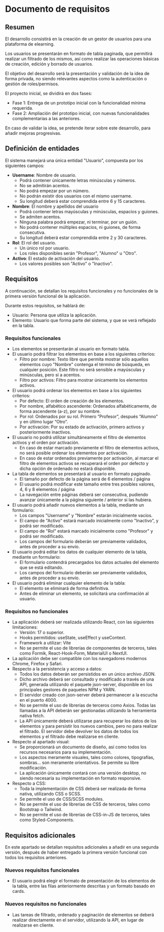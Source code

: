 # Documento de requisitos

## Resumen

El desarrollo consistirá en la creación de un gestor de usuarios para una plataforma de elearning.

Los usuarios se presentarán en formato de tabla paginada, que permitirá realizar un filtrado de los mismos, así como realizar las operaciones básicas de creación, edición y borrado de usuarios.

El objetivo del desarrollo será la presentación y validación de la idea de forma privada, no siendo relevantes aspectos como la autenticación o gestión de roles/permisos.

El proyecto inicial, se dividirá en dos fases:

-   Fase 1: Entrega de un prototipo inicial con la funcionalidad mínima requerida.
-   Fase 2: Ampliación del prototipo inicial, con nuevas funcionalidades complementarias a las anteriores.

En caso de validar la idea, se pretende iterar sobre este desarrollo, para añadir mejoras progresivas.

## Definición de entidades

El sistema manejará una única entidad "Usuario", compuesta por los siguientes campos:

-   **Username**: Nombre de usuario.
    -   Podrá contener únicamente letras minúsculas y números.
    -   No se admitirán acentos.
    -   No podrá empezar por un número.
    -   No podrán existir dos usuarios con el mismo username.
    -   Su longitud deberá estar comprendida entre 6 y 15 caracteres.
-   **Nombre**: El nombre y apellidos del usuario
    -   Podrá contener letras mayúsculas y minúsculas, espacios y guiones.
    -   Se admiten acentos.
    -   Ninguna palabra podrá empezar, ni terminar, por un guión.
    -   No podrá contener múltiples espacios, ni guiones, de forma consecutiva.
    -   Su longitud deberá estar comprendida entre 2 y 30 caracteres.
-   **Rol**: El rol del usuario.
    -   Un único rol por usuario.
    -   Los roles disponibles serán "Profesor", "Alumno" u "Otro".
-   **Activo**: El estado de activación del usuario.
    -   Los valores posibles son "Activo" o "Inactivo".

## Requisitos

A continuación, se detallan los requisitos funcionales y no funcionales de la primera versión funcional de la aplicación.

Durante estos requisitos, se hablará de:

-   Usuario: Persona que utiliza la aplicación.
-   Elemento: Usuario que forma parte del sistema, y que se verá reflejado en la tabla.

### Requisitos funcionales

-   Los elementos se presentarán al usuario en formato tabla.
-   El usuario podrá filtrar los elementos en base a los siguientes criterios:
    -   Filtro por nombre: Texto libre que permita mostrar sólo aquellos elementos cuyo "Nombre" contenga el término de búsqueda, en cualquier posición. Este filtro no será sensible a mayúsculas y minúsculas, pero sí a acentos.
    -   Filtro por activos: Filtro para mostrar únicamente los elementos activos.
-   El usuario podrá ordenar los elementos en base a los siguientes criterios:
    -   Por defecto: El orden de creación de los elementos.
    -   Por nombre, alfabético ascendente: Ordenados alfabéticamente, de forma ascendente (a-z), por su nombre.
    -   Por rol: Ordenados por su rol. Primero “Profesor”, después “Alumno” y en último lugar “Otro”.
    -   Por activación: Por su estado de activación, primero activos y posteriormente inactivos.
-   El usuario no podrá utilizar simultáneamente el filtro de elementos activos y el orden por activación.
    -   En caso de estar marcado previamente el filtro de elementos activos, no será posible ordenar los elementos por activación.
    -   En caso de estar ordenados previamente por activación, al marcar el filtro de elementos activos se recuperará el orden por defecto y dicha opción de ordenado no estará disponible.
-   La tabla de elementos se presentará al usuario en formato paginado.
    -   El tamaño por defecto de la página será de 6 elementos / página
    -   El usuario podrá modificar este tamaño entre tres posibles valores, 4, 6 y 8 elementos / página
    -   La navegación entre páginas deberá ser consecutiva, pudiendo avanzar únicamente a la página siguiente / anterior si las hubiera.
-   El usuario podrá añadir nuevos elementos a la tabla, mediante un formulario:
    -   Los campos "Username" y "Nombre" estarán inicialmente vacíos.
    -   El campo de "Activo" estará marcado inicialmente como "Inactivo", y podrá ser modificado.
    -   El campo de "Rol" estará marcado inicialmente como "Profesor" y podrá ser modificado.
    -   Los campos del formulario deberán ser previamente validados, antes de proceder a su envío.
-   El usuario podrá editar los datos de cualquier elemento de la tabla, mediante un formulario:
    -   El formulario contendrá precargados los datos actuales del elemento que se está editando.
    -   Los campos del formulario deberán ser previamente validados, antes de proceder a su envío.
-   El usuario podrá eliminar cualquier elemento de la tabla:
    -   El elemento se eliminará de forma definitiva.
    -   Antes de eliminar un elemento, se solicitará una confirmación al usuario.

### Requisitos no funcionales

-   La aplicación deberá ser realizada utilizando React, con las siguientes limitaciones:
    -   Versión: 17 o superior.
    -   Hooks permitidos: useState, useEffect y useContext.
    -   Framework a utilizar: Vite
    -   No se permite el uso de librerías de componentes de terceros, tales como Formik, React-Hook-Form, MaterialUI o NextUI.
-   La aplicación debe ser compatible con los navegadores modernos Chrome, Firefox y Safari.
-   Respecto a la persistencia y acceso a datos:
    -   Todos los datos deberán ser persistidos en un único archivo JSON.
    -   Dicho archivo deberá ser consultado y modificado a través de una API, generada utilizando el paquete json-server, disponible en los principales gestores de paquetes NPM y YARN.
    -   El servidor creado con json-server deberá permanecer a la escucha en el puerto 4000.
    -   No se permite el uso de librerías de terceros como Axios. Todas las llamadas a la API deberán ser gestionadas utilizando la herramienta nativa fetch.
    -   La API únicamente deberá utilizarse para recuperar los datos de los elementos y para persistir los nuevos cambios, pero no para realizar el filtrado. El servidor debe devolver los datos de todos los elementos y el filtrado debe realizarse en cliente.
-   Respecto al apartado visual:
    -   Se proporcionará un documento de diseño, así como todos los recursos necesarios para su implementación.
    -   Los aspectos meramente visuales, tales como colores, tipografías, sombras... son meramente orientativos. Se permite su libre modificación.
    -   La aplicación únicamente contará con una versión desktop, no siendo necesaria su implementación en formato responsive.
-   Respecto a CSS:
    -   Toda la implementación de CSS deberá ser realizada de forma nativa, utilizando CSS o SCSS.
    -   Se permite el uso de CSS/SCSS modules.
    -   No se permite el uso de librerías de CSS de terceros, tales como Bootstrap o Tailwind.
    -   No se permite el uso de librerías de CSS-in-JS de terceros, tales como Styled-Components.

## Requisitos adicionales

En este apartado se detallan requisitos adicionales a añadir en una segunda versión, después de haber entregado la primera versión funcional con todos los requisitos anteriores.

### Nuevos requisitos funcionales

-   El usuario podrá elegir el formato de presentación de los elementos de la tabla, entre las filas anteriormente descritas y un formato basado en cards.

### Nuevos requisitos no funcionales

-   Las tareas de filtrado, ordenado y paginación de elementos se deberá realizar directamente en el servidor, utilizando la API, en lugar de realizarse en cliente.
